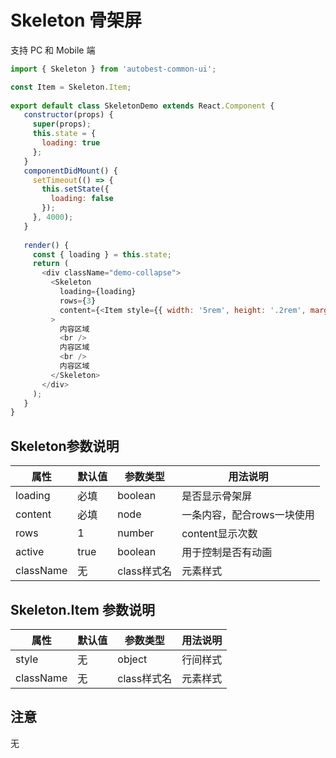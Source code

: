 # Skeleton 骨架屏

支持 PC 和 Mobile 端

```javascript
import { Skeleton } from 'autobest-common-ui';

const Item = Skeleton.Item;
 
export default class SkeletonDemo extends React.Component {
   constructor(props) {
     super(props);
     this.state = {
       loading: true
     };
   }
   componentDidMount() {
     setTimeout(() => {
       this.setState({
         loading: false
       });
     }, 4000);
   }
 
   render() {
     const { loading } = this.state;
     return (
       <div className="demo-collapse">
         <Skeleton
           loading={loading}
           rows={3}
           content={<Item style={{ width: '5rem', height: '.2rem', marginBottom: '.1rem' }} />}
         >
           内容区域
           <br />
           内容区域
           <br />
           内容区域
         </Skeleton>
       </div>
     );
   }
}

```

## Skeleton参数说明
| 属性 | 默认值 | 参数类型 | 用法说明 |
| ------ | ------ | ------ | ------ |
| loading | 必填 | boolean | 是否显示骨架屏 |
| content | 必填 | node | 一条内容，配合rows一块使用 |
| rows | 1 | number | content显示次数 |
| active | true | boolean | 用于控制是否有动画|
| className | 无 | class样式名 | 元素样式 |


## Skeleton.Item 参数说明

| 属性 | 默认值 | 参数类型 | 用法说明 |
| ------ | ------ | ------ | ------ |
| style | 无 | object | 行间样式 |
| className | 无 | class样式名 | 元素样式 |

## 注意

无

